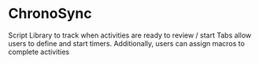 # ChronoSync

Script Library to track when activities are ready to review / start
Tabs allow users to define and start timers. Additionally, users can assign macros to complete activities
